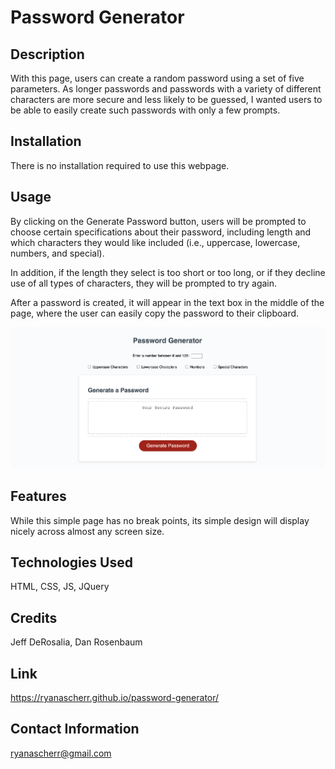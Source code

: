 # Password Generator

## Description

With this page, users can create a random password using a set of five parameters. As longer passwords and passwords with a variety of different characters are more secure and less likely to be guessed, I wanted users to be able to easily create such passwords with only a few prompts.

## Installation

There is no installation required to use this webpage.

## Usage

By clicking on the Generate Password button, users will be prompted to choose certain specifications about their password, including length and which characters they would like included (i.e., uppercase, lowercase, numbers, and special).

In addition, if the length they select is too short or too long, or if they decline use of all types of characters, they will be prompted to try again.

After a password is created, it will appear in the text box in the middle of the page, where the user can easily copy the password to their clipboard.

![Password Generator](assets/img/password-generator-pic.png)

## Features

While this simple page has no break points, its simple design will display nicely across almost any screen size.

## Technologies Used

HTML, CSS, JS, JQuery

## Credits

Jeff DeRosalia, Dan Rosenbaum

## Link

https://ryanascherr.github.io/password-generator/

## Contact Information

ryanascherr@gmail.com
